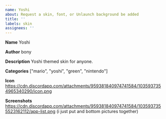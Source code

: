 ```yaml
---
name: Yoshi
about: Request a skin, font, or Unlaunch background be added
title: ''
labels: skin
assignees: ''
---
```


<!-- These lines are comments, they won't show up when submitted. -->
<!-- Please fill out the following information about your skin. -->
<!-- Do not delete the **bold** text, simply type the info below. -->

<!-- The name to call your skin on the site. -->
**Name**
Yoshi

<!-- The name to credit you by on the site. -->
**Author**
bony

<!-- A brief description of the skin. -->
**Description**
Yoshi themed skin for anyone.

<!-- Some broad categories your skin fits into. May not be used exactly if there's an existing category that fits well enough. -->
**Categories**
["mario", "yoshi", "green", "nintendo"]

<!-- An icon for your skin, it can be up to 48×48 pixels. -->
<!-- Either drag drop an image file into the GitHub text box or paste a link. -->
**Icon**
https://cdn.discordapp.com/attachments/959381840974741584/1035937354965340290/icon.png

<!-- If you're able to run TWiLight Menu++ in an emulator, you can attach screenshots here. -->
**Screenshots**
https://cdn.discordapp.com/attachments/959381840974741584/1035937355523162112/app-list.png (i just put and bottom pictures together)
